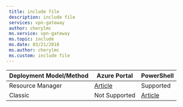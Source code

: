 ```yaml
---
 title: include file
 description: include file
 services: vpn-gateway
 author: cherylmc
 ms.service: vpn-gateway
 ms.topic: include
 ms.date: 03/21/2018
 ms.author: cherylmc
 ms.custom: include file
---
```

| **Deployment Model/Method** | **Azure Portal** | **PowerShell** |
| --- | --- | --- |
| Resource Manager |[Article](../articles/vpn-gateway/vpn-gateway-howto-multi-site-to-site-resource-manager-portal.md) |Supported |
| Classic | Not Supported | [Article](../articles/vpn-gateway/vpn-gateway-multi-site.md) |